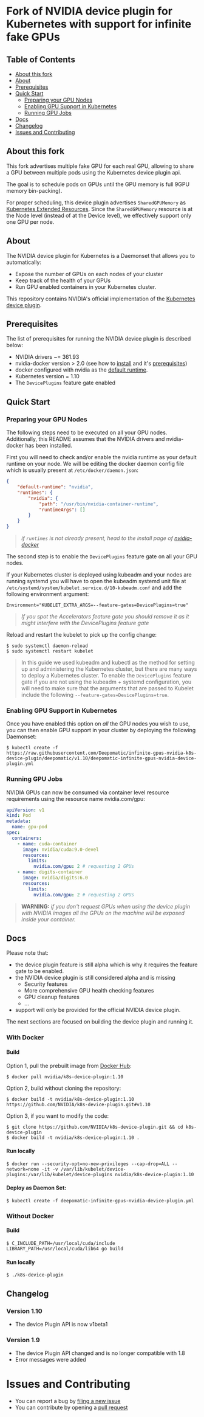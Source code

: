 # Fork of NVIDIA device plugin for Kubernetes with support for infinite fake GPUs

## Table of Contents

- [About this fork](#about-this-fork)
- [About](#about)
- [Prerequisites](#prerequisites)
- [Quick Start](#quick-start)
  - [Preparing your GPU Nodes](#preparing-your-gpu-nodes)
  - [Enabling GPU Support in Kubernetes](#enabling-gpu-support-in-kubernetes)
  - [Running GPU Jobs](#running-gpu-jobs)
- [Docs](#docs)
- [Changelog](#changelog)
- [Issues and Contributing](#issues-and-contributing)


## About this fork
This fork advertises multiple fake GPU for each real GPU, allowing to share a GPU between multiple pods using the Kubernetes device plugin api.

The goal is to schedule pods on GPUs until the GPU memory is full 9GPU memory bin-packing).

For proper scheduling, this device plugin advertises `SharedGPUMemory` as [Kubernetes Extended Resources](https://kubernetes.io/docs/concepts/configuration/manage-compute-resources-container/#extended-resources). Since the `SharedGPUMemory` resource is at the Node level (instead of at the Device level), we effectively support only one GPU per node.

## About

The NVIDIA device plugin for Kubernetes is a Daemonset that allows you to automatically:
- Expose the number of GPUs on each nodes of your cluster
- Keep track of the health of your GPUs
- Run GPU enabled containers in your Kubernetes cluster.

This repository contains NVIDIA's official implementation of the [Kubernetes device plugin](https://github.com/kubernetes/community/blob/master/contributors/design-proposals/resource-management/device-plugin.md).

## Prerequisites

The list of prerequisites for running the NVIDIA device plugin is described below:
* NVIDIA drivers ~= 361.93
* nvidia-docker version > 2.0 (see how to [install](https://github.com/NVIDIA/nvidia-docker) and it's [prerequisites](https://github.com/nvidia/nvidia-docker/wiki/Installation-\(version-2.0\)#prerequisites))
* docker configured with nvidia as the [default runtime](https://github.com/NVIDIA/nvidia-docker/wiki/Advanced-topics#default-runtime).
* Kubernetes version = 1.10
* The `DevicePlugins` feature gate enabled

## Quick Start

### Preparing your GPU Nodes

The following steps need to be executed on all your GPU nodes.
Additionally, this README assumes that the NVIDIA drivers and nvidia-docker has been installed.

First you will need to check and/or enable the nvidia runtime as your default runtime on your node.
We will be editing the docker daemon config file which is usually present at `/etc/docker/daemon.json`:
```json
{
    "default-runtime": "nvidia",
    "runtimes": {
        "nvidia": {
            "path": "/usr/bin/nvidia-container-runtime",
            "runtimeArgs": []
        }
    }
}
```
> *if `runtimes` is not already present, head to the install page of [nvidia-docker](https://github.com/NVIDIA/nvidia-docker)*

The second step is to enable the `DevicePlugins` feature gate on all your GPU nodes.

If your Kubernetes cluster is deployed using kubeadm and your nodes are running systemd you will have to open the kubeadm
systemd unit file at `/etc/systemd/system/kubelet.service.d/10-kubeadm.conf` and add the following environment argument:
```
Environment="KUBELET_EXTRA_ARGS=--feature-gates=DevicePlugins=true"
```

> *If you spot the Accelerators feature gate you should remove it as it might interfere with the DevicePlugins feature gate*

Reload and restart the kubelet to pick up the config change:
```shell
$ sudo systemctl daemon-reload
$ sudo systemctl restart kubelet
```

> In this guide we used kubeadm and kubectl as the method for setting up and administering the Kubernetes cluster,
> but there are many ways to deploy a Kubernetes cluster.
> To enable the `DevicePlugins` feature gate if you are not using the kubeadm + systemd configuration, you will need
> to make sure that the arguments that are passed to Kubelet include the following `--feature-gates=DevicePlugins=true`.

### Enabling GPU Support in Kubernetes

Once you have enabled this option on *all* the GPU nodes you wish to use,
you can then enable GPU support in your cluster by deploying the following Daemonset:

```shell
$ kubectl create -f https://raw.githubusercontent.com/Deepomatic/infinite-gpus-nvidia-k8s-device-plugin/deepomatic/v1.10/deepomatic-infinite-gpus-nvidia-device-plugin.yml
```

### Running GPU Jobs

NVIDIA GPUs can now be consumed via container level resource requirements using the resource name nvidia.com/gpu:
```yaml
apiVersion: v1
kind: Pod
metadata:
  name: gpu-pod
spec:
  containers:
    - name: cuda-container
      image: nvidia/cuda:9.0-devel
      resources:
        limits:
          nvidia.com/gpu: 2 # requesting 2 GPUs
    - name: digits-container
      image: nvidia/digits:6.0
      resources:
        limits:
          nvidia.com/gpu: 2 # requesting 2 GPUs
```

> **WARNING:** *if you don't request GPUs when using the device plugin with NVIDIA images all
> the GPUs on the machine will be exposed inside your container.*

## Docs

Please note that:
- the device plugin feature is still alpha which is why it requires the feature gate to be enabled.
- the NVIDIA device plugin is still considered alpha and is missing
    - Security features
    - More comprehensive GPU health checking features
    - GPU cleanup features
    - ...
- support will only be provided for the official NVIDIA device plugin.

The next sections are focused on building the device plugin and running it.

### With Docker

#### Build
Option 1, pull the prebuilt image from [Docker Hub](https://hub.docker.com/r/nvidia/k8s-device-plugin):
```shell
$ docker pull nvidia/k8s-device-plugin:1.10
```

Option 2, build without cloning the repository:
```shell
$ docker build -t nvidia/k8s-device-plugin:1.10 https://github.com/NVIDIA/k8s-device-plugin.git#v1.10
```

Option 3, if you want to modify the code:
```shell
$ git clone https://github.com/NVIDIA/k8s-device-plugin.git && cd k8s-device-plugin
$ docker build -t nvidia/k8s-device-plugin:1.10 .
```

#### Run locally
```shell
$ docker run --security-opt=no-new-privileges --cap-drop=ALL --network=none -it -v /var/lib/kubelet/device-plugins:/var/lib/kubelet/device-plugins nvidia/k8s-device-plugin:1.10
```

#### Deploy as Daemon Set:
```shell
$ kubectl create -f deepomatic-infinite-gpus-nvidia-device-plugin.yml
```

### Without Docker

#### Build
```shell
$ C_INCLUDE_PATH=/usr/local/cuda/include LIBRARY_PATH=/usr/local/cuda/lib64 go build
```

#### Run locally
```shell
$ ./k8s-device-plugin
```

## Changelog

### Version 1.10

- The device Plugin API is now v1beta1

### Version 1.9

- The device Plugin API changed and is no longer compatible with 1.8
- Error messages were added

# Issues and Contributing

* You can report a bug by [filing a new issue](https://github.com/NVIDIA/k8s-device-plugin/issues/new)
* You can contribute by opening a [pull request](https://help.github.com/articles/using-pull-requests/)
